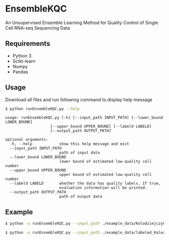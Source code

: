 # EnsembleKQC
An Unsupervised Ensemble Learning Method for Quality Control of Single Cell RNA-seq Sequencing Data

## Requirements
* Python 3
* Scikt-learn
* Numpy
* Pandas

## Usage
Download all files and run following command to display help message
```bash
$ python runEnsembleKQC.py --help
```
```
usage: runEnsembleKQC.py [-h] [--input_path INPUT_PATH] [--lower_bound LOWER_BOUND]
                    [--upper_bound UPPER_BOUND] [--labeld LABELD]
                    [--output_path OUTPUT_PATH]

optional arguments:
  -h, --help            show this help message and exit
  --input_path INPUT_PATH
                        path of input data
  --lower_bound LOWER_BOUND
                        lower bound of estimated low-quality cell number
  --upper_bound UPPER_BOUND
                        upper bound of estimated low-quality cell number
  --labeld LABELD       whether the data has quality labels. If true,
                        evaluation information will be printed.
  --output_path OUTPUT_PATH
                        path of output data
```
## Example
```bash
$ python -u runEnsembleKQC.py --input_path ./example_data/Kolodziejczyk.csv --lower_bound 96 --upper_bound 192 --labeled False --output_path ./result.csv

$ python -u runEnsembleKQC.py --input_path ./example_data/labeled_Kolodziejczyk.csv --lower_bound 96 --upper_bound 192 --labeled True --output_path ./result.csv
```
